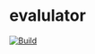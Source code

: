 # **evalulator**

[![Build](https://github.com/c1m50c/evalulator/actions/workflows/build.yml/badge.svg?branch=main)](https://github.com/c1m50c/evalulator/actions/workflows/build.yml)